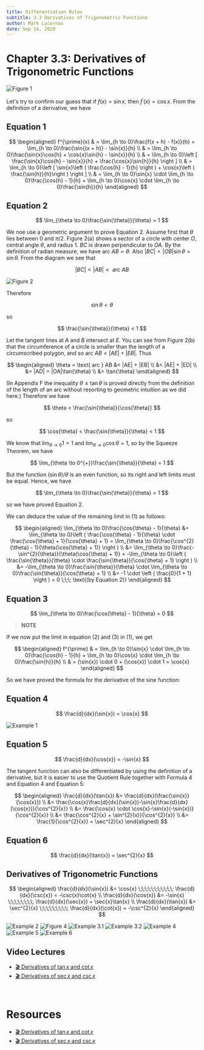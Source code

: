 ```yaml
---
title: Differentiation Rules
subtitle: 3.3 Derivatives of Trigonometric Functions
author: Mark Lucernas
date: Sep 14, 2020
---
```



# Chapter 3.3: Derivatives of Trigonometric Functions

![Figure 1](../../../../../files/fall-2020/MATH-150/chapter-3/3.3_figure-1.png)

Let's try to confirm our guess that if $f(x) = \sin{x}$, then $f^{\prime}(x) =
\cos{x}$. From the definition of a derivative, we have

## Equation 1

$$
\begin{aligned}
f^{\prime}(x) & = \lim_{h \to 0}\frac{f(x + h) - f(x)}{h} = \lim_{h \to 0}\frac{\sin{(x + h)} - \sin{x}}{h} \\
              & = \lim_{h \to 0}\frac{\sin{x}\cos{h} + \cos{x}\sin{h} - \sin{x}}{h} \\
              & = \lim_{h \to 0}\left [ \frac{\sin{x}\cos{h} - \sin{x}}{h} + \frac{\cos{x}\sin{h}}{h} \right ] \\
              & = \lim_{h \to 0}\left [ \sin{x}\left ( \frac{\cos{h} - 1}{h} \right ) + \cos{x}\left ( \frac{\sin{h}}{h}\right ) \right ] \\
              & = \lim_{h \to 0}\sin{x} \cdot \lim_{h \to 0}\frac{\cos{h} - 1}{h} + \lim_{h \to 0}\cos{x} \cdot \lim_{h \to 0}\frac{\sin{h}}{h}
\end{aligned}
$$

## Equation 2

$$
\lim_{\theta \to 0}\frac{\sin{\theta}}{\theta} = 1
$$

We noe use a geometric argument to prove Equation 2. Assume first that $\theta$
lies between $0$ and $\pi/2$. Figure 2(a) shows a sector of a circle with center
$O$, central angle $\theta$, and radius $1$. $BC$ is drawn perpendicular to
$OA$. By the definition of radian measure, we have arc $AB = \theta$. Also $|BC|
= |OB|\sin{\theta} = \sin{\theta}$. From the diagram we see that

$$
|BC| < |AB| < \text{ arc } AB
$$

![Figure 2](../../../../../files/fall-2020/MATH-150/chapter-3/3.3_figure-2.png)

Therefore

$$
\sin{\theta} < \theta
$$

so

$$
\frac{\sin{\theta}}{\theta} < 1
$$

Let the tangent lines at $A$ and $B$ intersect at $E$. You can see from Figure
2(b) that the circumference of a circle is smaller than the length of a
circumscribed polygon, and so arc $AB < |AE| + |EB|$. Thus

$$
\begin{aligned}
\theta = \text{ arc } AB &< |AE| + |EB| \\
 &< |AE| + |ED| \\
 &= |AD| = |OA|\tan{\theta} \\
 &= \tan{\theta}
\end{aligned}
$$

(In Appendix F the inequality $\theta \le \tan{\theta}$ is proved directly from
the definition of the length of an arc without resorting to geometric intuition
as we did here.) Therefore we have

$$
\theta < \frac{\sin{\theta}}{\cos{\theta}}
$$

so

$$
\cos{\theta} < \frac{\sin{\theta}}{\theta} < 1
$$

We know that $\lim_{\theta \to 0}1 = 1$ and $\lim_{\theta \to 0}\cos{\theta} =
1$, so by the Squeeze Theorem, we have

$$
\lim_{\theta \to 0^{+}}\frac{\sin{\theta}}{\theta} = 1
$$

But the function $(\sin{\theta})/\theta$ is an even function, so its right and
left limits must be equal. Hence, we have

$$
\lim_{\theta \to 0}\frac{\sin{\theta}}{\theta} = 1
$$

so we have proved Equation 2.

We can deduce the value of the remaining limit in (1) as follows:

$$
\begin{aligned}
\lim_{\theta \to 0}\frac{\cos{\theta} - 1}{\theta} &= \lim_{\theta \to 0}\left ( \frac{\cos{\theta} - 1}{\theta} \cdot \frac{\cos{\theta} + 1}{\cos{\theta} + 1} = \lim_{\theta \to 0}\frac{\cos^{2}{\theta} - 1}{\theta(\cos{\theta} + 1)} \right ) \\
 &= \lim_{\theta \to 0}\frac{-\sin^{2}{\theta}}{\theta(\cos{\theta} + 1)} = -\lim_{\theta \to 0}\left ( \frac{\sin{\theta}}{\theta} \cdot \frac{\sin{\theta}}{\cos{\theta} + 1} \right ) \\
 &= -\lim_{\theta \to 0}\frac{\sin{\theta}}{\theta} \cdot \lim_{\theta \to 0}\frac{\sin{\theta}}{\cos{\theta} + 1} \\
 &= -1 \cdot \left ( \frac{0}{1 + 1} \right ) = 0 \;\;\; \text{(by Equation 2)}
\end{aligned}
$$

## Equation 3

$$
\lim_{\theta \to 0}\frac{\cos{\theta} - 1}{\theta} = 0
$$

> **NOTE**

If we now put the limit in equation (2) and (3) in (1), we get

$$
\begin{aligned}
f^{\prime} & = \lim_{h \to 0}\sin{x} \cdot \lim_{h \to 0}\frac{\cos{h} - 1}{h} + \lim_{h \to 0}\cos{x} \cdot \lim_{h \to 0}\frac{\sin{h}}{h} \\
           & = (\sin{x}) \cdot 0 + (\cos{x}) \cdot 1 = \cos{x}
\end{aligned}
$$

So we have proved the formula for the derivative of the sine function:

## Equation 4

$$
\frac{d}{dx}(\sin{x}) = \cos{x}
$$

![Example 1](../../../../../files/fall-2020/MATH-150/chapter-3/3.3_example-1.png)

## Equation 5

$$
\frac{d}{dx}(\cos{x}) = -\sin{x}
$$

The tangent function can also be differentiated by using the definition of a
derivative, but it is easier to use the Quotient Rule together with Formula 4
and Equation 4 and Equation 5:

$$
\begin{aligned}
\frac{d}{dx}(\tan{x}) &= \frac{d}{dx}(\frac{\sin{x}}{\cos{x}}) \\
 &= \frac{\cos{x}\frac{d}{dx}(\sin{x})-\sin{x}\frac{d}{dx}(\cos{x})}{\cos^{2}{x}} \\
 &= \frac{\cos{x} \cdot \cos{x}-\sin{x}(-\sin{x})}{\cos^{2}{x}} \\
 &= \frac{\cos^{2}{x} + \sin^{2}{x}}{\cos^{2}{x}} \\
 &= \frac{1}{\cos^{2}{x}} = \sec^{2}{x}
\end{aligned}
$$

## Equation 6

$$
\frac{d}{dx}(\tan{x}) = \sec^{2}{x}
$$

## Derivatives of Trigonometric Functions

$$
\begin{aligned}
\frac{d}{dx}(\sin{x}) &= \cos{x} \;\;\;\;\;\;\;\;\;\;\; \frac{d}{dx}(\csc{x}) = -\csc{x}\cot{x} \\
\frac{d}{dx}(\cos{x}) &= -\sin{x} \;\;\;\;\;\;\;\; \frac{d}{dx}(\sec{x}) = \sec{x}\tan{x} \\
\frac{d}{dx}(\tan{x}) &= \sec^{2}{x} \;\;\;\;\;\;\;\;\; \frac{d}{dx}(\cot{x}) = -\csc^{2}{x}
\end{aligned}
$$

![Example 2](../../../../../files/fall-2020/MATH-150/chapter-3/3.3_example-2.png)
![Figure 4](../../../../../files/fall-2020/MATH-150/chapter-3/3.3_figure-4.png)
![Example 3.1](../../../../../files/fall-2020/MATH-150/chapter-3/3.3_example-3.1.png)
![Example 3.2](../../../../../files/fall-2020/MATH-150/chapter-3/3.3_example-3.2.png)
![Example 4](../../../../../files/fall-2020/MATH-150/chapter-3/3.3_example-4.png)
![Example 5](../../../../../files/fall-2020/MATH-150/chapter-3/3.3_example-5.png)
![Example 6](../../../../../files/fall-2020/MATH-150/chapter-3/3.3_example-6.png)


## Video Lectures

- [🎬 Derivatives of $\tan{x}$ and $\cot{x}$](https://www.khanacademy.org/math/ap-calculus-ab/ab-differentiation-1-new/ab-2-10/v/derivatives-of-tanx-and-cotx)
- [🎬 Derivatives of $\sec{x}$ and $\csc{x}$](https://www.khanacademy.org/math/ap-calculus-ab/ab-differentiation-1-new/ab-2-10/v/derivatives-of-secx-and-cscx)

<br>

# Resources

- [🎬 Derivatives of $\tan{x}$ and $\cot{x}$](https://www.khanacademy.org/math/ap-calculus-ab/ab-differentiation-1-new/ab-2-10/v/derivatives-of-tanx-and-cotx)
- [🎬 Derivatives of $\sec{x}$ and $\csc{x}$](https://www.khanacademy.org/math/ap-calculus-ab/ab-differentiation-1-new/ab-2-10/v/derivatives-of-secx-and-cscx)

